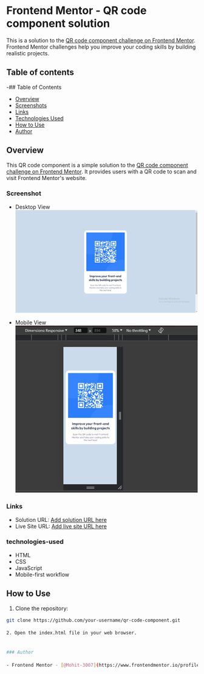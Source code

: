 # Frontend Mentor - QR code component solution

This is a solution to the [QR code component challenge on Frontend Mentor](https://www.frontendmentor.io/challenges/qr-code-component-iux_sIO_H). Frontend Mentor challenges help you improve your coding skills by building realistic projects.

## Table of contents

-## Table of Contents

- [Overview](#overview)
- [Screenshots](#screenshots)
- [Links](#links)
- [Technologies Used](#technologies-used)
- [How to Use](#how-to-use)
- [Author](#credits)

## Overview

This QR code component is a simple solution to the [QR code component challenge on Frontend Mentor](https://www.frontendmentor.io/challenges/qr-code-component-iux_sIO_H). It provides users with a QR code to scan and visit Frontend Mentor's website.

### Screenshot

- Desktop View
  ![alt text](image.png)

- Mobile View
  ![alt text](image-1.png)

### Links

- Solution URL: [Add solution URL here](https://your-solution-url.com)
- Live Site URL: [Add live site URL here](https://your-live-site-url.com)

### technologies-used

- HTML
- CSS
- JavaScript
- Mobile-first workflow

## How to Use

1. Clone the repository:

```bash
git clone https://github.com/your-username/qr-code-component.git

2. Open the index.html file in your web browser.


### Author

- Frontend Mentor - [@Mohit-3007](https://www.frontendmentor.io/profile/Mohit-3007)
```
